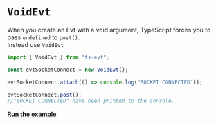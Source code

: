 
# `VoidEvt`

When you create an Evt with a void argument, TypeScript forces you to pass `undefined` to `post()`.  
Instead use `VoidEvt`

```typescript
import { VoidEvt } from "ts-evt";

const evtSocketConnect = new VoidEvt();

evtSocketConnect.attach(() => console.log("SOCKET CONNECTED"));

evtSocketConnect.post();
//"SOCKET CONNECTED" have been printed to the console.
```

[**Run the example**](https://stackblitz.com/edit/ts-evt-demo-voidevt?embed=1&file=index.ts)
